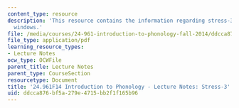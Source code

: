 ```yaml
---
content_type: resource
description: 'This resource contains the information regarding stress-3: stress in
  windows.'
file: /media/courses/24-961-introduction-to-phonology-fall-2014/ddcca876bf5a279e4715bb2f1f165b96_MIT24_961F14_Lecture24.pdf
file_type: application/pdf
learning_resource_types:
- Lecture Notes
ocw_type: OCWFile
parent_title: Lecture Notes
parent_type: CourseSection
resourcetype: Document
title: '24.961F14 Introduction to Phonology - Lecture Notes: Stress-3'
uid: ddcca876-bf5a-279e-4715-bb2f1f165b96
---
```

